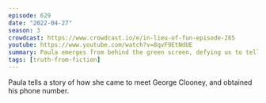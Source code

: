```yaml
---
episode: 629
date: "2022-04-27"
season: 3
crowdcast: https://www.crowdcast.io/e/in-lieu-of-fun-episode-285
youtube: https://www.youtube.com/watch?v=8qvF9EtNdUE
summary: Paula emerges from behind the green screen, defying us to tell truth from fiction
tags: [truth-from-fiction]
---
```

Paula tells a story of how she came to meet George Clooney, and obtained his phone number.
